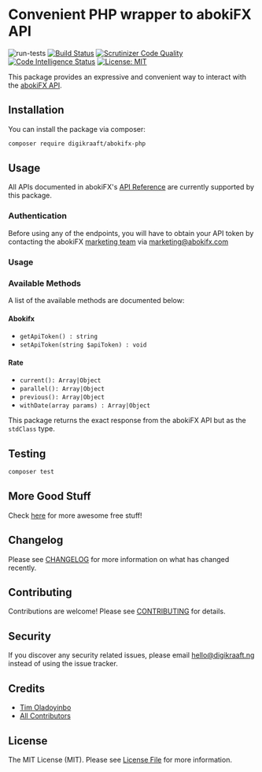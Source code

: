 # Convenient PHP wrapper to abokiFX API
![run-tests](https://github.com/digikraaft/abokifx-php/workflows/run-tests/badge.svg)
[![Build Status](https://travis-ci.com/digikraaft/abokifx-php.svg?token=6YhB5FxJsF7ENdMM7Mzz&branch=master)](https://travis-ci.com/digikraaft/abokifx-php)
[![Scrutinizer Code Quality](https://scrutinizer-ci.com/g/digikraaft/abokifx-php/badges/quality-score.png?b=master)](https://scrutinizer-ci.com/g/digikraaft/abokifx-php/?branch=master)
[![Code Intelligence Status](https://scrutinizer-ci.com/g/digikraaft/abokifx-php/badges/code-intelligence.svg?b=master)](https://scrutinizer-ci.com/code-intelligence)
[![License: MIT](https://img.shields.io/badge/License-MIT-green.svg)](https://opensource.org/licenses/MIT)

This package provides an expressive and convenient way to interact with the [abokiFX API](https://https://www.abokifx.com/api_references/).
## Installation

You can install the package via composer:

```bash
composer require digikraaft/abokifx-php
```

## Usage
All APIs documented in abokiFX's [API Reference](https://https://www.abokifx.com/api_references/) are currently supported by this package.

### Authentication
Before using any of the endpoints, you will have to obtain your API token by contacting the abokiFX [marketing team](marketing@abokifx.com) via marketing@abokifx.com

### Usage

### Available Methods
A list of the available methods are documented below:

#### Abokifx
* `getApiToken() : string`
* `setApiToken(string $apiToken) : void`

#### Rate
* `current(): Array|Object`
* `parallel(): Array|Object`
* `previous(): Array|Object`
* `withDate(array params) : Array|Object`

This package returns the exact response from the abokiFX API but as the `stdClass` type.

## Testing

``` bash
composer test
```

## More Good Stuff
Check [here](https://github.com/digikraaft) for more awesome free stuff!

## Changelog
Please see [CHANGELOG](CHANGELOG.md) for more information on what has changed recently.

## Contributing
Contributions are welcome! Please see [CONTRIBUTING](CONTRIBUTING.md) for details.

## Security
If you discover any security related issues, please email hello@digikraaft.ng instead of using the issue tracker.

## Credits

- [Tim Oladoyinbo](https://github.com/timoladoyinbo)
- [All Contributors](../../contributors)

## License

The MIT License (MIT). Please see [License File](LICENSE.md) for more information.
